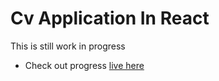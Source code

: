 # Cv Application In React

This is still work in progress

- Check out progress [live here](https://agile-learning-institute.github.io/member-moses-cv-application)